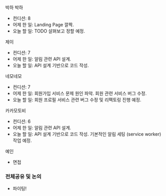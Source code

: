박하
박하
- 컨디션: 8
- 어제 한 일: Landing Page 깔짝.
- 오늘 할 일: TODO 살펴보고 정할 예정.

제이
- 컨디션: 7
- 어제 한 일: 알림 관련 API 설계.
- 오늘 할 일: API 설계 기반으로 코드 작성.

네모네모
- 컨디션: 7
- 어제 한 일: 회원가입 서비스 문제 원인 파악. 회원 관련 서비스 버그 수정.
- 오늘 할 일: 회원 프로필 서비스 관련 버그 수정 및 리팩토링 진행 예정.

카카모토비
- 컨디션: 6
- 어제 한 일: 알림 관련 API 설계.
- 오늘 할 일: API 설계 기반으로 코드 작성. 기본적인 알림 세팅 (service worker) 작업 예정.

예인
- 면접

### 전체공유 및 논의
- 파이팅!